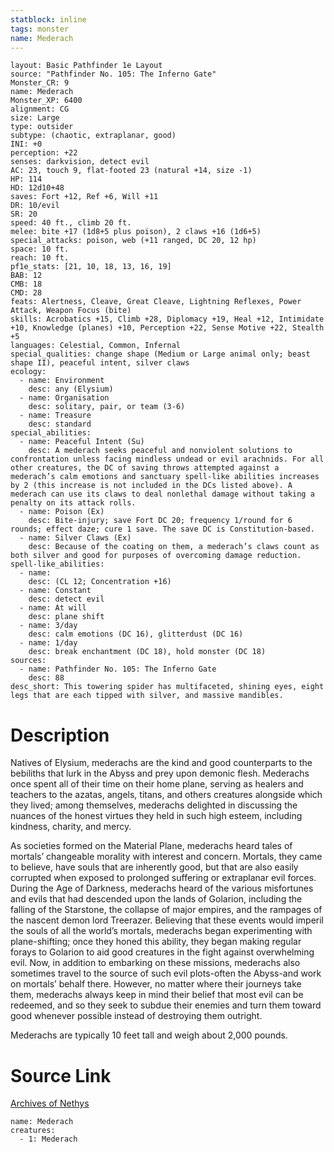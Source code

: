 ```yaml
---
statblock: inline
tags: monster
name: Mederach
---
```

```statblock
layout: Basic Pathfinder 1e Layout
source: "Pathfinder No. 105: The Inferno Gate"
Monster_CR: 9
name: Mederach
Monster_XP: 6400
alignment: CG
size: Large
type: outsider
subtype: (chaotic, extraplanar, good)
INI: +0
perception: +22
senses: darkvision, detect evil
AC: 23, touch 9, flat-footed 23 (natural +14, size -1)
HP: 114
HD: 12d10+48
saves: Fort +12, Ref +6, Will +11
DR: 10/evil
SR: 20
speed: 40 ft., climb 20 ft.
melee: bite +17 (1d8+5 plus poison), 2 claws +16 (1d6+5)
special_attacks: poison, web (+11 ranged, DC 20, 12 hp)
space: 10 ft.
reach: 10 ft.
pf1e_stats: [21, 10, 18, 13, 16, 19]
BAB: 12
CMB: 18
CMD: 28
feats: Alertness, Cleave, Great Cleave, Lightning Reflexes, Power Attack, Weapon Focus (bite)
skills: Acrobatics +15, Climb +28, Diplomacy +19, Heal +12, Intimidate +10, Knowledge (planes) +10, Perception +22, Sense Motive +22, Stealth +5
languages: Celestial, Common, Infernal
special_qualities: change shape (Medium or Large animal only; beast shape II), peaceful intent, silver claws
ecology:
  - name: Environment
    desc: any (Elysium)
  - name: Organisation
    desc: solitary, pair, or team (3-6)
  - name: Treasure
    desc: standard
special_abilities:
  - name: Peaceful Intent (Su)
    desc: A mederach seeks peaceful and nonviolent solutions to confrontation unless facing mindless undead or evil arachnids. For all other creatures, the DC of saving throws attempted against a mederach’s calm emotions and sanctuary spell-like abilities increases by 2 (this increase is not included in the DCs listed above). A mederach can use its claws to deal nonlethal damage without taking a penalty on its attack rolls.
  - name: Poison (Ex)
    desc: Bite-injury; save Fort DC 20; frequency 1/round for 6 rounds; effect daze; cure 1 save. The save DC is Constitution-based.
  - name: Silver Claws (Ex)
    desc: Because of the coating on them, a mederach’s claws count as both silver and good for purposes of overcoming damage reduction.
spell-like_abilities:
  - name:
    desc: (CL 12; Concentration +16)
  - name: Constant
    desc: detect evil
  - name: At will
    desc: plane shift
  - name: 3/day
    desc: calm emotions (DC 16), glitterdust (DC 16)
  - name: 1/day
    desc: break enchantment (DC 18), hold monster (DC 18)
sources:
  - name: Pathfinder No. 105: The Inferno Gate
    desc: 88
desc_short: This towering spider has multifaceted, shining eyes, eight legs that are each tipped with silver, and massive mandibles.
```
# Description
Natives of Elysium, mederachs are the kind and good counterparts to the bebiliths that lurk in the Abyss and prey upon demonic flesh. Mederachs once spent all of their time on their home plane, serving as healers and teachers to the azatas, angels, titans, and others creatures alongside which they lived; among themselves, mederachs delighted in discussing the nuances of the honest virtues they held in such high esteem, including kindness, charity, and mercy.

As societies formed on the Material Plane, mederachs heard tales of mortals’ changeable morality with interest and concern. Mortals, they came to believe, have souls that are inherently good, but that are also easily corrupted when exposed to prolonged suffering or extraplanar evil forces. During the Age of Darkness, mederachs heard of the various misfortunes and evils that had descended upon the lands of Golarion, including the falling of the Starstone, the collapse of major empires, and the rampages of the nascent demon lord Treerazer. Believing that these events would imperil the souls of all the world’s mortals, mederachs began experimenting with plane-shifting; once they honed this ability, they began making regular forays to Golarion to aid good creatures in the fight against overwhelming evil. Now, in addition to embarking on these missions, mederachs also sometimes travel to the source of such evil plots-often the Abyss-and work on mortals’ behalf there. However, no matter where their journeys take them, mederachs always keep in mind their belief that most evil can be redeemed, and so they seek to subdue their enemies and turn them toward good whenever possible instead of destroying them outright.

Mederachs are typically 10 feet tall and weigh about 2,000 pounds.
# Source Link
[Archives of Nethys](https://aonprd.com/MonsterDisplay.aspx?ItemName=Mederach)
```encounter-table
name: Mederach
creatures:
  - 1: Mederach
```
